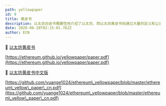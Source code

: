 ```yaml
---
path: yellowpaper
id: 9
title: 黄皮书
description: 以太坊白皮书概要性地介绍了以太坊，而以太坊黄皮书则通过大量的定义和公式详细地描述了以太坊的技术实现。
date: 2020-06-28T02:15:01.762Z
author: ECN
---
```


🔽   [以太坊黄皮书](https://firebasestorage.googleapis.com/v0/b/gitbook-28427.appspot.com/o/assets%2F-LpXMJ2UtB5ZJjI4I8qn%2F-LpbwkVVVD2m2hO_1MYW%2F-LpbzkXh9t9VKk8lYsOg%2Fyellow%20paper.pdf?alt=media&token=6b24b708-3284-47e6-acb0-16147e1ecc98)



[https://ethereum.github.io/yellowpaper/paper.pdf](https://ethereum.github.io/yellowpaper/paper.pdf)

🔽   [以太坊黄皮书中文版](https://firebasestorage.googleapis.com/v0/b/gitbook-28427.appspot.com/o/assets%2F-LpXMJ2UtB5ZJjI4I8qn%2F-LqsoX9L1QBR1_MbMX8f%2F-LqsovwHXV1lfMYOwWLe%2Fethereum_yellow_paper_cn.pdf?alt=media&token=409ec764-69af-4957-85c0-00777266f4f6)

[https://github.com/yuange1024/ethereum\_yellowpaper/blob/master/ethereum\_yellow\_paper\_cn.pdf](ttps://github.com/yuange1024/ethereum\_yellowpaper/blob/master/ethereum\_yellow\_paper\_cn.pdf)